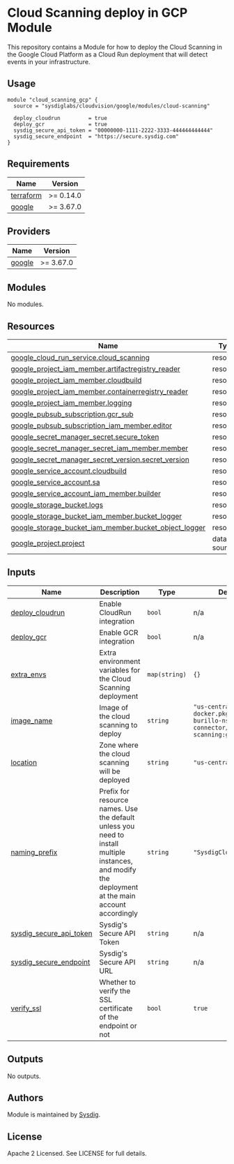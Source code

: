 # Cloud Scanning deploy in GCP Module

This repository contains a Module for how to deploy the Cloud Scanning in the Google Cloud Platform as a Cloud Run
deployment that will detect events in your infrastructure.

## Usage

```hcl
module "cloud_scanning_gcp" {
  source = "sysdiglabs/cloudvision/google/modules/cloud-scanning"

  deploy_cloudrun         = true
  deploy_gcr              = true
  sysdig_secure_api_token = "00000000-1111-2222-3333-444444444444"
  sysdig_secure_endpoint  = "https://secure.sysdig.com"
}
```

<!-- BEGINNING OF PRE-COMMIT-TERRAFORM DOCS HOOK -->
## Requirements

| Name | Version |
|------|---------|
| <a name="requirement_terraform"></a> [terraform](#requirement\_terraform) | >= 0.14.0 |
| <a name="requirement_google"></a> [google](#requirement\_google) | >= 3.67.0 |

## Providers

| Name | Version |
|------|---------|
| <a name="provider_google"></a> [google](#provider\_google) | >= 3.67.0 |

## Modules

No modules.

## Resources

| Name | Type |
|------|------|
| [google_cloud_run_service.cloud_scanning](https://registry.terraform.io/providers/hashicorp/google/latest/docs/resources/cloud_run_service) | resource |
| [google_project_iam_member.artifactregistry_reader](https://registry.terraform.io/providers/hashicorp/google/latest/docs/resources/project_iam_member) | resource |
| [google_project_iam_member.cloudbuild](https://registry.terraform.io/providers/hashicorp/google/latest/docs/resources/project_iam_member) | resource |
| [google_project_iam_member.containerregistry_reader](https://registry.terraform.io/providers/hashicorp/google/latest/docs/resources/project_iam_member) | resource |
| [google_project_iam_member.logging](https://registry.terraform.io/providers/hashicorp/google/latest/docs/resources/project_iam_member) | resource |
| [google_pubsub_subscription.gcr_sub](https://registry.terraform.io/providers/hashicorp/google/latest/docs/resources/pubsub_subscription) | resource |
| [google_pubsub_subscription_iam_member.editor](https://registry.terraform.io/providers/hashicorp/google/latest/docs/resources/pubsub_subscription_iam_member) | resource |
| [google_secret_manager_secret.secure_token](https://registry.terraform.io/providers/hashicorp/google/latest/docs/resources/secret_manager_secret) | resource |
| [google_secret_manager_secret_iam_member.member](https://registry.terraform.io/providers/hashicorp/google/latest/docs/resources/secret_manager_secret_iam_member) | resource |
| [google_secret_manager_secret_version.secret_version](https://registry.terraform.io/providers/hashicorp/google/latest/docs/resources/secret_manager_secret_version) | resource |
| [google_service_account.cloudbuild](https://registry.terraform.io/providers/hashicorp/google/latest/docs/resources/service_account) | resource |
| [google_service_account.sa](https://registry.terraform.io/providers/hashicorp/google/latest/docs/resources/service_account) | resource |
| [google_service_account_iam_member.builder](https://registry.terraform.io/providers/hashicorp/google/latest/docs/resources/service_account_iam_member) | resource |
| [google_storage_bucket.logs](https://registry.terraform.io/providers/hashicorp/google/latest/docs/resources/storage_bucket) | resource |
| [google_storage_bucket_iam_member.bucket_logger](https://registry.terraform.io/providers/hashicorp/google/latest/docs/resources/storage_bucket_iam_member) | resource |
| [google_storage_bucket_iam_member.bucket_object_logger](https://registry.terraform.io/providers/hashicorp/google/latest/docs/resources/storage_bucket_iam_member) | resource |
| [google_project.project](https://registry.terraform.io/providers/hashicorp/google/latest/docs/data-sources/project) | data source |

## Inputs

| Name | Description | Type | Default | Required |
|------|-------------|------|---------|:--------:|
| <a name="input_deploy_cloudrun"></a> [deploy\_cloudrun](#input\_deploy\_cloudrun) | Enable CloudRun integration | `bool` | n/a | yes |
| <a name="input_deploy_gcr"></a> [deploy\_gcr](#input\_deploy\_gcr) | Enable GCR integration | `bool` | n/a | yes |
| <a name="input_extra_envs"></a> [extra\_envs](#input\_extra\_envs) | Extra environment variables for the Cloud Scanning deployment | `map(string)` | `{}` | no |
| <a name="input_image_name"></a> [image\_name](#input\_image\_name) | Image of the cloud scanning to deploy | `string` | `"us-central1-docker.pkg.dev/mateo-burillo-ns/cloud-connector/cloud-scanning:gcp"` | no |
| <a name="input_location"></a> [location](#input\_location) | Zone where the cloud scanning will be deployed | `string` | `"us-central1"` | no |
| <a name="input_naming_prefix"></a> [naming\_prefix](#input\_naming\_prefix) | Prefix for resource names. Use the default unless you need to install multiple instances, and modify the deployment at the main account accordingly | `string` | `"SysdigCloud"` | no |
| <a name="input_sysdig_secure_api_token"></a> [sysdig\_secure\_api\_token](#input\_sysdig\_secure\_api\_token) | Sysdig's Secure API Token | `string` | n/a | yes |
| <a name="input_sysdig_secure_endpoint"></a> [sysdig\_secure\_endpoint](#input\_sysdig\_secure\_endpoint) | Sysdig's Secure API URL | `string` | n/a | yes |
| <a name="input_verify_ssl"></a> [verify\_ssl](#input\_verify\_ssl) | Whether to verify the SSL certificate of the endpoint or not | `bool` | `true` | no |

## Outputs

No outputs.
<!-- END OF PRE-COMMIT-TERRAFORM DOCS HOOK -->

## Authors

Module is maintained by [Sysdig](https://github.com/sysdiglabs/terraform-google-cloudvision).

## License

Apache 2 Licensed. See LICENSE for full details.
